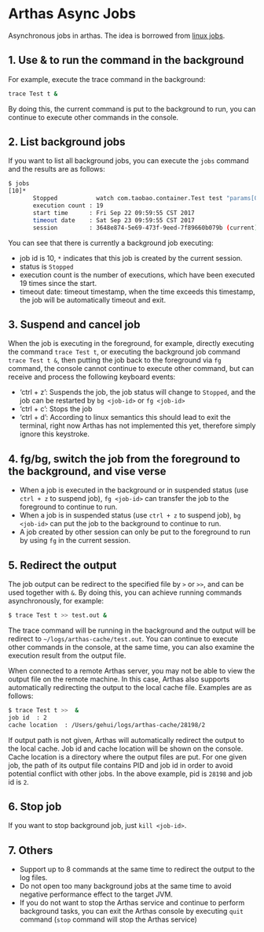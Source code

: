 Arthas Async Jobs
===

Asynchronous jobs in arthas. The idea is borrowed from [linux jobs](http://man7.org/linux/man-pages/man1/jobs.1p.html).


## 1. Use & to run the command in the background

For example, execute the trace command in the background:

```bash
trace Test t &  
```

By doing this, the current command is put to the background to run,  you can continue to execute other commands in the console.

## 2. List background jobs

If you want to list all background jobs, you can execute the `jobs` command and the results are as follows:


```bash
$ jobs
[10]*
       Stopped           watch com.taobao.container.Test test "params[0].{? #this.name == null }" -x 2
       execution count : 19
       start time      : Fri Sep 22 09:59:55 CST 2017
       timeout date    : Sat Sep 23 09:59:55 CST 2017
       session         : 3648e874-5e69-473f-9eed-7f89660b079b (current)
```

You can see that there is currently a background job executing:

* job id is 10, `*` indicates that this job is created by the current session.
* status is `Stopped`
* execution count is the number of executions, which have been executed 19 times since the start.
* timeout date: timeout timestamp, when the time exceeds this timestamp, the job will be automatically timeout and exit.

## 3. Suspend and cancel job

When the job is executing in the foreground, for example, directly executing the command `trace Test t`, or executing the background job command `trace Test t &`, then putting the job back to the foreground via `fg` command, the console cannot continue to execute other command, but can receive and process the following keyboard events:

* ‘ctrl + z’: Suspends the job, the job status will change to `Stopped`, and the job can be restarted by `bg <job-id>` or `fg <job-id>`
* ‘ctrl + c’: Stops the job
* ‘ctrl + d’: According to linux semantics this should lead to exit the terminal, right now Arthas has not implemented this yet, therefore simply ignore this keystroke.

## 4. fg/bg, switch the job from the foreground to the background, and vise verse

* When a job is executed in the background or in suspended status (use `ctrl + z` to suspend job), `fg <job-id>` can transfer the job to the foreground to continue to run. 
* When a job is in suspended status (use `ctrl + z` to suspend job), `bg <job-id>` can put the job to the background to continue to run.
* A job created by other session can only be put to the foreground to run by using `fg` in the current session.

## 5. Redirect the output

The job output can be redirect to the specified file by `>` or `>>`, and can be used together with `&`. By doing this, you can achieve running commands asynchronously, for example:

```bash
$ trace Test t >> test.out &
```

The trace command will be running in the background and the output will be redirect to `~/logs/arthas-cache/test.out`. You can continue to execute other commands in the console, at the same time, you can also examine the execution result from the output file.

When connected to a remote Arthas server, you may not be able to view the output file on the remote machine. In this case, Arthas also supports automatically redirecting the output to the local cache file. Examples are as follows:

```bash
$ trace Test t >>  &
job id  : 2
cache location  : /Users/gehui/logs/arthas-cache/28198/2
```

If output path is not given, Arthas will automatically redirect the output to the local cache. Job id and cache location will be shown on the console. Cache location is a directory where the output files are put. For one given job, the path of its output file contains PID and job id in order to avoid potential conflict with other jobs. In the above example, pid is `28198` and job id is `2`.

## 6. Stop job

If you want to stop background job, just `kill <job-id>`.

## 7. Others

* Support up to 8 commands at the same time to redirect the output to the log files.
* Do not open too many background jobs at the same time to avoid negative performance effect to the target JVM.
* If you do not want to stop the Arthas service and continue to perform background tasks, you can exit the Arthas console by executing `quit` command (`stop` command will stop the Arthas service)
